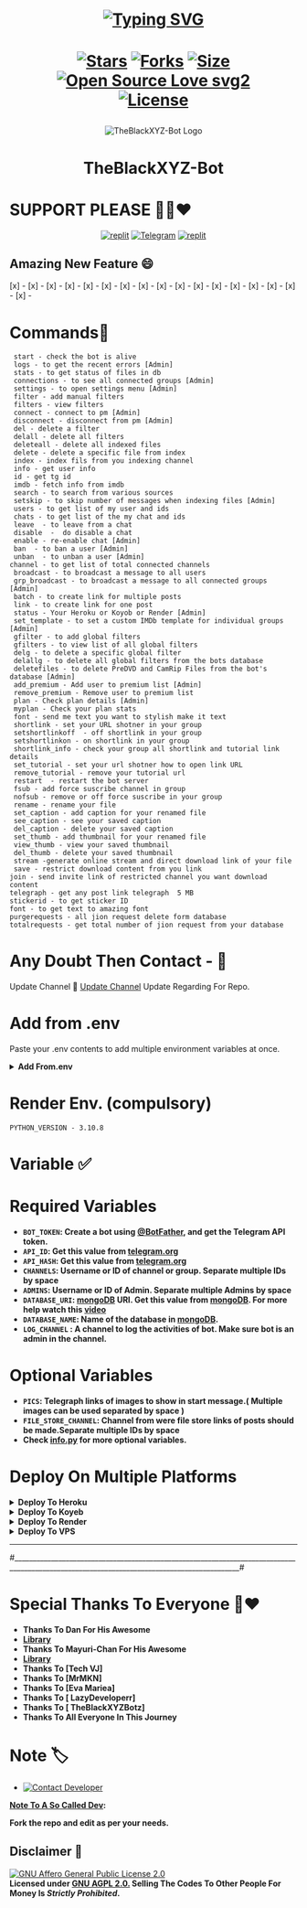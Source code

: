 
<h1 align="center">
  
[![Typing SVG](https://readme-typing-svg.herokuapp.com?font=Lemon+milk&color=Y70000&lines=Welcome+To+TheBlackXYZBotz;I+Am+Teligram+Bot+Developerr+;This+Is+Autofilter+Ai+Support+Bot;Multiple+Features+Earn+Money+Bot;Subscribe+TheBlackXYZ+On+YouTube;Please+Star+and+Fork+My+Repos)](https://git.io/typing-svg) 
</h1>

<h1 align="center">
  
[![Stars](https://img.shields.io/github/stars/TheBlackxyz/TheBlackXYZ-Bot?style=flat-square&color=yellow)](https://github.com/TheBlackxyz/TheBlackXYZ-Bot/stargazers)
[![Forks](https://img.shields.io/github/forks/TheBlackxyz/TheBlackXYZ-Bot?style=flat-square&color=orange)](https://github.com/TheBlackxyz/TheBlackXYZ-Bot/fork)
[![Size](https://img.shields.io/github/repo-size/TheBlackxyz/TheBlackXYZ-Bot?style=flat-square&color=green)](https://github.com/TheBlackxyz/TheBlackXYZ-Bot)   
[![Open Source Love svg2](https://badges.frapsoft.com/os/v2/open-source.svg?v=103)](https://github.com/TheBlackxyz/TheBlackXYZ-Bot)   
[![License](https://img.shields.io/badge/License-AGPL-blue)](https://stars.medv.io/TheBlackxyz/TheBlackXYZ-Bot/blob/main/LICENSE)
</h1>


<p align="center">
  <img src="https://graph.org/file/1b74c92f7a3f375857cab.jpg" alt="TheBlackXYZ-Bot Logo">
</p>
<h1 align="center">
  TheBlackXYZ-Bot
</h1>

# SUPPORT PLEASE 🥺🥺❤️
</p>
<p align="center">
<a href="https://www.instagram.com/the_black_xyz?igshid=YmMyMTA2M2Y="><img alt="replit" src="https://img.shields.io/badge/-Instagram-orange?style=for-the-badge&logo=instagram&logoColor=white"/></a> <a href="https://telegram.dog/TheBlackXYZBotz/TheBlackXYZ"><img alt="Telegram" src="https://img.shields.io/badge/TheBlackXYZBotz-2CA5E0?style=for-the-badge&logo=telegram&logoColor=green"/></a>
<a href="https://youtube.com/@TheBlackXYZ?igshid=YmMyMTA2M2Y="><img alt="replit" src="https://img.shields.io/badge/-youtube-red?style=for-the-badge&logo=youtube&logoColor=white"/></a>
</p>

  
## Amazing New Feature 😄
[x] -
[x] -
[x] -
[x] -
[x] -
[x] -
[x] -
[x] -
[x] -
[x] -
[x] -
[x] -
[x] -
[x] -
[x] -
[x] -
[x] -

# Commands🫣
```
 start - check the bot is alive 
 logs - to get the recent errors [Admin] 
 stats - to get status of files in db 
 connections - to see all connected groups [Admin] 
 settings - to open settings menu [Admin]
 filter - add manual filters 
 filters - view filters 
 connect - connect to pm [Admin]
 disconnect - disconnect from pm [Admin]
 del - delete a filter 
 delall - delete all filters
 deleteall - delete all indexed files 
 delete - delete a specific file from index
 index - index fils from you indexing channel 
 info - get user info 
 id - get tg id
 imdb - fetch info from imdb
 search - to search from various sources 
 setskip - to skip number of messages when indexing files [Admin]
 users - to get list of my user and ids
 chats - to get list of the my chat and ids 
 leave  - to leave from a chat 
 disable  -  do disable a chat 
 enable - re-enable chat [Admin]
 ban  - to ban a user [Admin]
 unban  - to unban a user [Admin]
channel - to get list of total connected channels
 broadcast - to broadcast a message to all users 
 grp_broadcast - to broadcast a message to all connected groups [Admin]
 batch - to create link for multiple posts 
 link - to create link for one post 
 status - Your Heroku or Koyob or Render [Admin]
 set_template - to set a custom IMDb template for individual groups [Admin]
 gfilter - to add global filters 
 gfilters - to view list of all global filters 
 delg - to delete a specific global filter 
 delallg - to delete all global filters from the bots database 
 deletefiles - to delete PreDVD and CamRip Files from the bot's database [Admin]
 add_premium - Add user to premium list [Admin]
 remove_premium - Remove user to premium list 
 plan - Check plan details [Admin]
 myplan - Check your plan stats
 font - send me text you want to stylish make it text
 shortlink - set your URL shotner in your group 
 setshortlinkoff  - off shortlink in your group 
 setshortlinkon - on shortlink in your group 
 shortlink_info - check your group all shortlink and tutorial link details 
 set_tutorial - set your url shotner how to open link URL
 remove_tutorial - remove your tutorial url
 restart  - restart the bot server 
 fsub - add force suscribe channel in group 
 nofsub - remove or off force suscribe in your group 
 rename - rename your file 
 set_caption - add caption for your renamed file 
 see_caption - see your saved caption 
 del_caption - delete your saved caption 
 set_thumb - add thumbnail for your renamed file 
 view_thumb - view your saved thumbnail 
 del_thumb - delete your saved thumbnail
 stream -generate online stream and direct download link of your file 
 save - restrict download content from you link
join - send invite link of restricted channel you want download content 
telegraph - get any post link telegraph  5 MB
stickerid - to get sticker ID
font - to get text to amazing font 
purgerequests - all jion request delete form database 
totalrequests - get total number of jion request from your database 
```

# Any Doubt Then Contact - 💯
Update Channel 🙂 <a href='https://telegram.dog/TheBlackXYZBotz'>Update Channel</a> Update Regarding For Repo.</b>

# Add from .env
Paste your .env contents to add multiple environment variables at once.

<details><summary><b>Add From.env</b></summary>

```
SESSION
API_ID
API_HASH
ADMINS
BOT_TOKEN
CACHE_TIME
PICS
LOG_CHANNEL
AUTH_CHANNEL
REQST_CHANNEL
FILE_STORE_CHANNEL
SUPPORT_CHAT_ID
COLLECTION_NAME
DATABASE_NAME
DATABASE_URI
P_TTI_SHOW_OFF
IS_TUTORIAL
MAX_BTN
IS_SHORTLINK
PM_SEARCH
AI_SPELL_CHECK
SINGLE_BUTTON
AUTO_DELETE
AUTO_FFILTER
IMDB
MELCOW_NEW_USERS
SPELL_CHECK_REPLY
LONG_IMDB_DESCRIPTION
PROTECT_CONTENT
VERIFY
VERIFY_SHORTLINK_URL
VERIFY_SECOND_SHORTNER
VERIFY_SHORTLINK_URL
VERIFY_SHORTLINK_API
VERIFY_TUTORIAL
VERIFY_SND_SHORTLINK_API
VERIFY_SND_SHORTLINK_URL
SHORTLINK_MODE
SHORTLINK_URL
SHORTLINK_API
PORT
MAX_B_TN
RENAME_MODE
AUTO_APPROVE_MODE
REQUEST_TO_JOIN_MODE
TRY_AGAIN_BTN
SAVE_RESTRICTED_MODE
SESSION_STRING
STREAM_MODE
SLEEP_THRESHOLD
MULTI_CLIENT
PING_INTERVAL
URL
```
</details>

# Render Env. (compulsory)
```
PYTHON_VERSION - 3.10.8

```

# Variable ✅
# Required Variables
* <b>`BOT_TOKEN`: Create a bot using [@BotFather](https://telegram.dog/BotFather), and get the Telegram API token.
* `API_ID`: Get this value from [telegram.org](https://my.telegram.org/apps)
* `API_HASH`: Get this value from [telegram.org](https://my.telegram.org/apps)
* `CHANNELS`: Username or ID of channel or group. Separate multiple IDs by space
* `ADMINS`: Username or ID of Admin. Separate multiple Admins by space
* `DATABASE_URI`: [mongoDB](https://www.mongodb.com) URI. Get this value from [mongoDB](https://www.mongodb.com). For more help watch this [video](https://youtu.be/I36_OTWvT2w)
* `DATABASE_NAME`: Name of the database in [mongoDB](https://www.mongodb.com).
* `LOG_CHANNEL` : A channel to log the activities of bot. Make sure bot is an admin in the channel.</b>

# Optional Variables
* <b>`PICS`: Telegraph links of images to show in start message.( Multiple images can be used separated by space )
* `FILE_STORE_CHANNEL`: Channel from were file store links of posts should be made.Separate multiple IDs by space
* Check [info.py](https://github.com/TheBlackxyz/TheBlackXYZ-Bot/info.py) for more optional variables.</b>


# Deploy On Multiple Platforms 

<details><summary><b>Deploy To Heroku</b></summary>
<p>
<br>
<a href="https://heroku.com/deploy?template=https://github.com/TheBlackxyz/TheBlackXYZ-Bot">
  <img src="https://www.herokucdn.com/deploy/button.svg" alt="Deploy To Heroku">
</a>
</p>
</details>

<details><summary><b>Deploy To Koyeb</b></summary>
<br>
<b>The fastest way to deploy the application is to click the Deploy to Koyeb button below.</b>
<br>
<br>

[![Deploy to Koyeb](https://www.koyeb.com/static/images/deploy/button.svg)](https://app.koyeb.com/deploy?type=git&repository=github.com/TheBlackxyz/TheBlackXYZ-Bot&branch=Black&name=TheBlackXYZ-Bot)
</details>

<details><summary><b>Deploy To Render</b></summary>
<br>
<b>
Use these commands:
<br>
<br>
• Build Command: <code>pip3 install -U -r requirements.txt</code>
<br>
<br>
• Start Command: <code>python3 bot.py</code>
<br>
<br>
Go to https://uptimerobot.com/ and add a monitor to keep your bot alive.
<br>
<br>
Use these settings when adding a monitor:</b>
<br>
<br>
<img src="https://telegra.ph/file/a79a156e44f43c9833b50.jpg" alt="render template">
<br>
<br>
<b>Click on the below button to deploy directly to render ↓</b>
<br>
<br>
<a href="https://render.com/deploy?repo=https://github.com/TheBlackxyz/TheBlackXYZ-Bot/tree/Black">
<img src="https://render.com/images/deploy-to-render-button.svg" alt="Deploy to Render">
</a>
</details>

<details><summary><b>Deploy To VPS</summary>


`git clone https://github.com/TheBlackxyz/TheBlackXYZ-Bot`

Install Packages

`pip3 install -U -r requirements.txt`

Edit info.py with variables as given below then run bot

`python3 bot.py`

</b>
</details>

<hr>
#____________________________________________________________________________________________________________________________________________#

# Special Thanks To Everyone 💞❤️
 - <b>Thanks To Dan For His Awesome
 - [Library](https://github.com/pyrogram/pyrogram)
 - Thanks To Mayuri-Chan For His Awesome
 - [Library](https://github.com/Mayuri-Chan/pyrofork)
 - Thanks To [Tech VJ]
 - Thanks To [MrMKN]
 - Thanks To [Eva Mariea]
 - Thanks To [ LazyDeveloperr]
 - Thanks To [ TheBlackXYZBotz]
 - Thanks To All Everyone In This Journey</b>

# Note 🏷️
 
* [![Contact Developer](https://img.shields.io/static/v1?label=Contact+Developer&message=On+Telegram&color=critical)](https://telegram.me/Itz_rohan_24)

<b>[Note To A So Called Dev](https://telegram.dog/TheBlackXYZBotz): 

Fork the repo and edit as per your needs.</b>

## Disclaimer 📄
[![GNU Affero General Public License 2.0](https://www.gnu.org/graphics/agplv3-155x51.png)](https://www.gnu.org/licenses/agpl-3.0.en.html#header)    
<b>Licensed under [GNU AGPL 2.0.](https://github.com/TheBlackxyz/TheBlackXYZ-Bot/blob/Black/LICENSE)
Selling The Codes To Other People For Money Is *Strictly Prohibited*.</b>

</pre>
</p>
</details>
